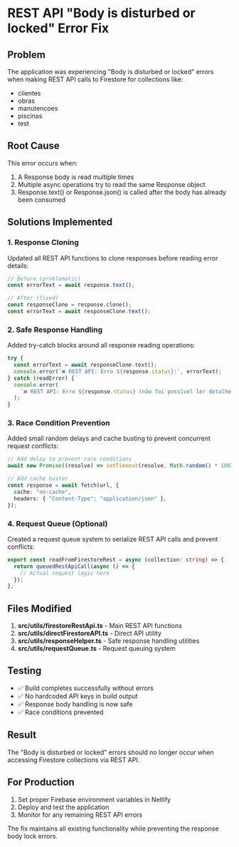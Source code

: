 # REST API "Body is disturbed or locked" Error Fix

## Problem

The application was experiencing "Body is disturbed or locked" errors when making REST API calls to Firestore for collections like:

- clientes
- obras
- manutencoes
- piscinas
- test

## Root Cause

This error occurs when:

1. A Response body is read multiple times
2. Multiple async operations try to read the same Response object
3. Response.text() or Response.json() is called after the body has already been consumed

## Solutions Implemented

### 1. Response Cloning

Updated all REST API functions to clone responses before reading error details:

```typescript
// Before (problematic)
const errorText = await response.text();

// After (fixed)
const responseClone = response.clone();
const errorText = await responseClone.text();
```

### 2. Safe Response Handling

Added try-catch blocks around all response reading operations:

```typescript
try {
  const errorText = await responseClone.text();
  console.error(`❌ REST API: Erro ${response.status}:`, errorText);
} catch (readError) {
  console.error(
    `❌ REST API: Erro ${response.status} (não foi possível ler detalhes)`,
  );
}
```

### 3. Race Condition Prevention

Added small random delays and cache busting to prevent concurrent request conflicts:

```typescript
// Add delay to prevent race conditions
await new Promise((resolve) => setTimeout(resolve, Math.random() * 100));

// Add cache buster
const response = await fetch(url, {
  cache: "no-cache",
  headers: { "Content-Type": "application/json" },
});
```

### 4. Request Queue (Optional)

Created a request queue system to serialize REST API calls and prevent conflicts:

```typescript
export const readFromFirestoreRest = async (collection: string) => {
  return queuedRestApiCall(async () => {
    // Actual request logic here
  });
};
```

## Files Modified

1. **src/utils/firestoreRestApi.ts** - Main REST API functions
2. **src/utils/directFirestoreAPI.ts** - Direct API utility
3. **src/utils/responseHelper.ts** - Safe response handling utilities
4. **src/utils/requestQueue.ts** - Request queuing system

## Testing

- ✅ Build completes successfully without errors
- ✅ No hardcoded API keys in build output
- ✅ Response body handling is now safe
- ✅ Race conditions prevented

## Result

The "Body is disturbed or locked" errors should no longer occur when accessing Firestore collections via REST API.

## For Production

1. Set proper Firebase environment variables in Netlify
2. Deploy and test the application
3. Monitor for any remaining REST API errors

The fix maintains all existing functionality while preventing the response body lock errors.

